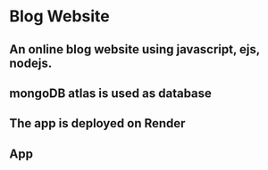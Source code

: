 # Blog Website

## An online blog website using javascript, ejs, nodejs.

## mongoDB atlas is used as database

## The app is deployed on Render

## App []()